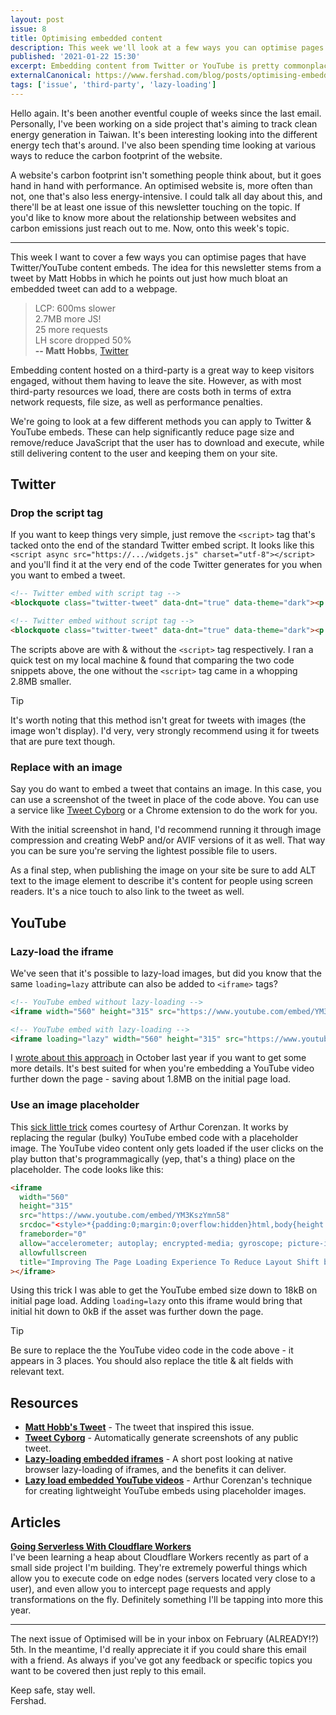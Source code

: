 ```yaml
---
layout: post
issue: 8
title: Optimising embedded content
description: This week we'll look at a few ways you can optimise pages on your websites that have Twitter/YouTube content embedded within.
published: '2021-01-22 15:30'
excerpt: Embedding content from Twitter or YouTube is pretty commonplace these days. However, the code these services provide isn't always the most optimised. This week we'll look at a few ways you can optimise pages on your websites that have Twitter/YouTube content embedded within.
externalCanonical: https://www.fershad.com/blog/posts/optimising-embedded-content
tags: ['issue', 'third-party', 'lazy-loading']
---
```

<!-- # Optimising embedded content -->

Hello again. It's been another eventful couple of weeks since the last email. Personally, I've been working on a side project that's aiming to track clean energy generation in Taiwan. It's been interesting looking into the different energy tech that's around. I've also been spending time looking at various ways to reduce the carbon footprint of the website.

A website's carbon footprint isn't something people think about, but it goes hand in hand with performance. An optimised website is, more often than not, one that's also less energy-intensive. I could talk all day about this, and there'll be at least one issue of this newsletter touching on the topic. If you'd like to know more about the relationship between websites and carbon emissions just reach out to me. Now, onto this week's topic.

***

This week I want to cover a few ways you can optimise pages that have Twitter/YouTube content embeds. The idea for this newsletter stems from a tweet by Matt Hobbs in which he points out just how much bloat an embedded tweet can add to a webpage.

> LCP: 600ms slower  
2.7MB more JS!  
25 more requests  
LH score dropped 50%  
**--  Matt Hobbs**, [Twitter](https://twitter.com/TheRealNooshu/status/1350578919389470721)

Embedding content hosted on a third-party is a great way to keep visitors engaged, without them having to leave the site. However, as with most third-party resources we load, there are costs both in terms of extra network requests, file size, as well as performance penalties.

We're going to look at a few different methods you can apply to Twitter & YouTube embeds. These can help significantly reduce page size and remove/reduce JavaScript that the user has to download and execute, while still delivering content to the user and keeping them on your site.

## Twitter

### Drop the script tag

If you want to keep things very simple, just remove the `<script>` tag that's tacked onto the end of the standard Twitter embed script. It looks like this `<script async src="https://.../widgets.js" charset="utf-8"></script>` and you'll find it at the very end of the code Twitter generates for you when you want to embed a tweet.

```html
<!-- Twitter embed with script tag -->
<blockquote class="twitter-tweet" data-dnt="true" data-theme="dark"><p lang="en" dir="ltr">Bernie...go home already <a href="https://t.co/Ok1WpgjgJS">pic.twitter.com/Ok1WpgjgJS</a></p>&mdash; The Daily Show (@TheDailyShow) <a href="https://twitter.com/TheDailyShow/status/1352074243911999489?ref_src=twsrc%5Etfw">January 21, 2021</a></blockquote> <script async src="https://platform.twitter.com/widgets.js" charset="utf-8"></script>

<!-- Twitter embed without script tag -->
<blockquote class="twitter-tweet" data-dnt="true" data-theme="dark"><p lang="en" dir="ltr">Bernie...go home already <a href="https://t.co/Ok1WpgjgJS">pic.twitter.com/Ok1WpgjgJS</a></p>&mdash; The Daily Show (@TheDailyShow) <a href="https://twitter.com/TheDailyShow/status/1352074243911999489?ref_src=twsrc%5Etfw">January 21, 2021</a></blockquote>
```

The scripts above are with & without the `<script>` tag respectively. I ran a quick test on my local machine & found that comparing the two code snippets above, the one without the `<script>` tag came in a whopping 2.8MB smaller.

<div class="callout">
<p class="h3 title">Tip</p>
<p>It's worth noting that this method isn't great for tweets with images (the image won't display). I'd very, very strongly recommend using it for tweets that are pure text though.</p>
</div>

### Replace with an image

Say you do want to embed a tweet that contains an image. In this case, you can use a screenshot of the tweet in place of the code above. You can use a service like [Tweet Cyborg](https://tweetcyborg.com/) or a Chrome extension to do the work for you.

With the initial screenshot in hand, I'd recommend running it through image compression and creating WebP and/or AVIF versions of it as well. That way you can be sure you're serving the lightest possible file to users.

As a final step, when publishing the image on your site be sure to add ALT text to the image element to describe it's content for people using screen readers. It's a nice touch to also link to the tweet as well.

## YouTube

### Lazy-load the iframe

We've seen that it's possible to lazy-load images, but did you know that the same `loading=lazy` attribute can also be added to `<iframe>` tags?

```html
<!-- YouTube embed without lazy-loading -->
<iframe width="560" height="315" src="https://www.youtube.com/embed/YM3KszYmn58" frameborder="0" allow="accelerometer; autoplay; clipboard-write; encrypted-media; gyroscope; picture-in-picture" allowfullscreen></iframe>

<!-- YouTube embed with lazy-loading -->
<iframe loading="lazy" width="560" height="315" src="https://www.youtube.com/embed/YM3KszYmn58" frameborder="0" allow="accelerometer; autoplay; clipboard-write; encrypted-media; gyroscope; picture-in-picture" allowfullscreen></iframe>
```

I [wrote about this approach](https://www.fershad.com/blog/posts/lazy-loading-embedded-iframes/) in October last year if you want to get some more details. It's best suited for when you're embedding a YouTube video further down the page - saving about 1.8MB on the initial page load.

### Use an image placeholder

This [sick little trick](https://css-tricks.com/lazy-load-embedded-youtube-videos/) comes courtesy of Arthur Corenzan. It works by replacing the regular (bulky) YouTube embed code with a placeholder image. The YouTube video content only gets loaded if the user clicks on the play button that's programmagically (yep, that's a thing) place on the placeholder. The code looks like this:

```html
<iframe
  width="560"
  height="315"
  src="https://www.youtube.com/embed/YM3KszYmn58"
  srcdoc="<style>*{padding:0;margin:0;overflow:hidden}html,body{height:100%}img,span{position:absolute;width:100%;top:0;bottom:0;margin:auto}span{height:1.5em;text-align:center;font:48px/1.5 sans-serif;color:white;text-shadow:0 0 0.5em black}</style><a href=https://www.youtube.com/embed/YM3KszYmn58?autoplay=1><img src=https://img.youtube.com/vi/YM3KszYmn58/hqdefault.jpg alt='Improving The Page Loading Experience To Reduce Layout Shift by Jen Simmons'><span>▶</span></a>"
  frameborder="0"
  allow="accelerometer; autoplay; encrypted-media; gyroscope; picture-in-picture"
  allowfullscreen
  title="Improving The Page Loading Experience To Reduce Layout Shift by Jen Simmons"
></iframe>
```

Using this trick I was able to get the YouTube embed size down to 18kB on initial page load. Adding `loading=lazy` onto this iframe would bring that initial hit down to 0kB if the asset was further down the page.

<div class="callout">
<p class="h3 title">Tip</p>
<p>Be sure to replace the the YouTube video code in the code above - it appears in 3 places. You should also replace the title & alt fields with relevant text.</p>
</div>

## Resources

- **[Matt Hobb's Tweet](https://twitter.com/TheRealNooshu/status/1350578919389470721)**  - The tweet that inspired this issue.
- **[Tweet Cyborg](https://tweetcyborg.com/)** - Automatically generate screenshots of any public tweet.
- **[Lazy-loading embedded iframes](https://www.fershad.com/blog/posts/lazy-loading-embedded-iframes/)** - A short post looking at native browser lazy-loading of iframes, and the benefits it can deliver.
- **[Lazy load embedded YouTube videos](https://css-tricks.com/lazy-load-embedded-youtube-videos/)** - Arthur Corenzan's technique for creating lightweight YouTube embeds using placeholder images.

## Articles
**[Going Serverless With Cloudflare Workers](https://www.smashingmagazine.com/2019/04/cloudflare-workers-serverless/)**  
I've been learning a heap about Cloudflare Workers recently as part of a small side project I'm building. They're extremely powerful things which allow you to execute code on edge nodes (servers located very close to a user), and even allow you to intercept page requests and apply transformations on the fly. Definitely something I'll be tapping into more this year.

---

The next issue of Optimised will be in your inbox on February (ALREADY!?) 5th. In the meantime, I'd really appreciate it if you could share this email with a friend. As always if you've got any feedback or specific topics you want to be covered then just reply to this email.

Keep safe, stay well.<br>
Fershad.